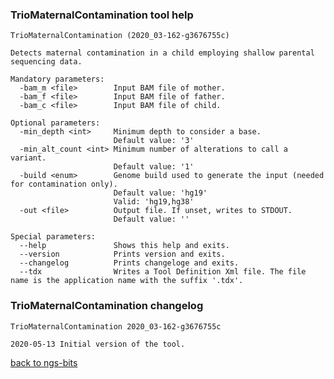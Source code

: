 ### TrioMaternalContamination tool help
	TrioMaternalContamination (2020_03-162-g3676755c)
	
	Detects maternal contamination in a child employing shallow parental sequencing data.
	
	Mandatory parameters:
	  -bam_m <file>        Input BAM file of mother.
	  -bam_f <file>        Input BAM file of father.
	  -bam_c <file>        Input BAM file of child.
	
	Optional parameters:
	  -min_depth <int>     Minimum depth to consider a base.
	                       Default value: '3'
	  -min_alt_count <int> Minimum number of alterations to call a variant.
	                       Default value: '1'
	  -build <enum>        Genome build used to generate the input (needed for contamination only).
	                       Default value: 'hg19'
	                       Valid: 'hg19,hg38'
	  -out <file>          Output file. If unset, writes to STDOUT.
	                       Default value: ''
	
	Special parameters:
	  --help               Shows this help and exits.
	  --version            Prints version and exits.
	  --changelog          Prints changeloge and exits.
	  --tdx                Writes a Tool Definition Xml file. The file name is the application name with the suffix '.tdx'.
	
### TrioMaternalContamination changelog
	TrioMaternalContamination 2020_03-162-g3676755c
	
	2020-05-13 Initial version of the tool.
[back to ngs-bits](https://github.com/imgag/ngs-bits)